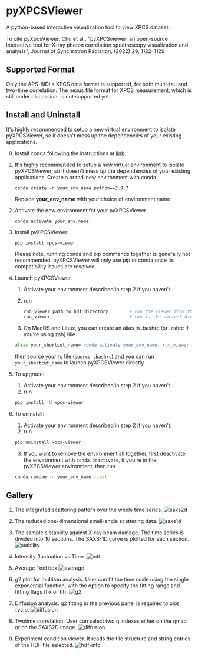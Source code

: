 # pyXPCSViewer
A python-based interactive visualization tool to view XPCS dataset.

To cite pyXpcsViewer: 
Chu et al., "pyXPCSviewer: an open-source interactive tool for X-ray photon correlation spectroscopy visualization and analysis", Journal of Synchrotron Radiation, (2022).29, 1122–1129


## Supported Format

Only the APS-8IDI's XPCS data format is supported, for both multi-tau and two-time correlation. The nexus file format for XPCS measurement, which is still under
discussion, is not supported yet.


## Install and Uninstall
 

It's highly recommended to setup a new [virtual environment](https://docs.conda.io/projects/conda/en/latest/user-guide/tasks/manage-environments.html) to isolate pyXPCSViewer, so it doesn't mess up the dependencies of your existing applications.

0.  Install conda following the instructions at [link](https://docs.conda.io/projects/conda/en/latest/user-guide/install/index.html).

1. It's highly recommended to setup a new [virtual environment](https://docs.conda.io/projects/conda/en/latest/user-guide/tasks/manage-environments.html) to isolate pyXPCSViewer, so it doesn't mess up the dependencies of your existing applications. Create a brand-new environment with conda

	```
	conda create -n your_env_name python==3.9.7
	``` 
	Replace **your\_env\_name** with your choice of environment name. 

2.  Activate the new environment for your pyXPCSViewer

	```
	conda activate your_env_name
	```

3.  Install pyXPCSViewer
	
	```
	pip install xpcs-viewer
	```
	Please note, running conda and pip commands together is generally not recommended. pyXPCSViewer will only use pip or conda once its compatibility issues are resolved.
4.  Launch pyXPCSViewer

    1.  Activate your environment described in step 2 if you haven’t.
    2.  run
  
		``` bash
		run_viewer path_to_hdf_directory        # run the viewer from the hdf directory, or
		run_viewer                              # run in the current directory
		```
	3. On MacOS and Linux, you can create an alias in .bashrc (or .zshrc if you're using zsh) like 
	 
	 ``` bash
	 alias your_shortcut_name='conda activate your_env_name; run_viewer $@; conda deactivate'
	 ```
	 then source your rc file (```source .bashrc```) and you can run ```your_shortcut_name``` to launch pyXPCSViewer directly.
5.  To upgrade:
	 1.  Activate your environment described in step 2 if you haven’t.
	 2.  run

	``` bash
	pip install -U xpcs-viewer
	```
6.  To uninstall:
	 1.  Activate your environment described in step 2 if you haven’t.
	 2.  run
	 
	``` bash
	pip uninstall xpcs-viewer
	```
	 3. If you want to remove the environment all together, first deactivate the environment with ```conda deactivate```, if you're in the pyXPCSViewer environment, then run
	
	``` bash
	conda remove -n your_env_name --all
	```


## Gallery
1. The integrated scattering pattern over the whole time series.
  ![saxs2d](/docs/images/saxs2d.png)

2. The reduced one-dimensional small-angle scattering data.
  ![saxs1d](/docs/images/saxs1d.png)
  
3. The sample's stability against X-ray beam damage. The time series is divided into 10 sections. The SAXS-1D curve is plotted for each section.
  ![stability](/docs/images/stability.png)
  
4. Intensity fluctuation vs Time.
  ![intt](/docs/images/intt.png)

5. Average Tool box
  ![average](/docs/images/average.png)
  
6. g2 plot for multitau analysis. User can fit the time scale using the single exponential function, with the option to specify the fitting range and fitting flags (fix or fit).
  ![g2](/docs/images/g2mod.png)

7. Diffusion analysis. g2 fitting in the previous panel is required to plot $\tau \mbox{vs.} q$.
  ![diffusion](/docs/images/diffusion.png)

8. Twotime correlation. User can select two q indexes either on the qmap or on the SAXS2D image.
  ![diffusion](/docs/images/twotime.png)

9. Experiment condition viewer. It reads the file structure and string entries of the HDF file selected.
  ![hdf-info](/docs/images/hdf_info.png)
 
